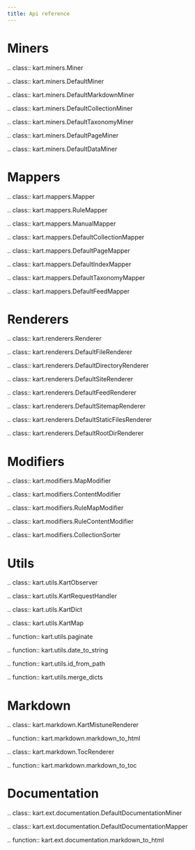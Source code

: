 ```yaml
---
title: Api reference
---
```


# Miners

.. class:: kart.miners.Miner

.. class:: kart.miners.DefaultMiner

.. class:: kart.miners.DefaultMarkdownMiner

.. class:: kart.miners.DefaultCollectionMiner

.. class:: kart.miners.DefaultTaxonomyMiner

.. class:: kart.miners.DefaultPageMiner

.. class:: kart.miners.DefaultDataMiner


# Mappers

.. class:: kart.mappers.Mapper

.. class:: kart.mappers.RuleMapper

.. class:: kart.mappers.ManualMapper

.. class:: kart.mappers.DefaultCollectionMapper

.. class:: kart.mappers.DefaultPageMapper

.. class:: kart.mappers.DefaultIndexMapper

.. class:: kart.mappers.DefaultTaxonomyMapper

.. class:: kart.mappers.DefaultFeedMapper


# Renderers

.. class:: kart.renderers.Renderer

.. class:: kart.renderers.DefaultFileRenderer

.. class:: kart.renderers.DefaultDirectoryRenderer

.. class:: kart.renderers.DefaultSiteRenderer

.. class:: kart.renderers.DefaultFeedRenderer

.. class:: kart.renderers.DefaultSitemapRenderer

.. class:: kart.renderers.DefaultStaticFilesRenderer

.. class:: kart.renderers.DefaultRootDirRenderer


# Modifiers

.. class:: kart.modifiers.MapModifier

.. class:: kart.modifiers.ContentModifier

.. class:: kart.modifiers.RuleMapModifier

.. class:: kart.modifiers.RuleContentModifier

.. class:: kart.modifiers.CollectionSorter


# Utils

.. class:: kart.utils.KartObserver

.. class:: kart.utils.KartRequestHandler

.. class:: kart.utils.KartDict

.. class:: kart.utils.KartMap

.. function:: kart.utils.paginate

.. function:: kart.utils.date_to_string

.. function:: kart.utils.id_from_path

.. function:: kart.utils.merge_dicts


# Markdown

.. class:: kart.markdown.KartMistuneRenderer

.. function:: kart.markdown.markdown_to_html

.. class:: kart.markdown.TocRenderer

.. function:: kart.markdown.markdown_to_toc


# Documentation

.. class:: kart.ext.documentation.DefaultDocumentationMiner

.. class:: kart.ext.documentation.DefaultDocumentationMapper

.. function:: kart.ext.documentation.markdown_to_html
